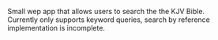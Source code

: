 Small wep app that allows users to search the the KJV Bible.<br/>
Currently only supports keyword queries, search by reference implementation is incomplete.